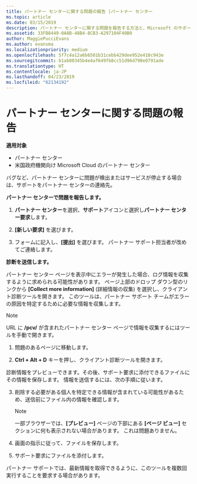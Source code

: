 ```yaml
---
title: パートナー センターに関する問題の報告 |パートナー センター
ms.topic: article
ms.date: 03/15/2019
description: パートナー センターに関する問題を報告する方法と、Microsoft のサポート チーム向けの診断情報を収集する方法について説明します。
ms.assetid: 33FB8449-0A8B-48B4-8CB3-A297104F40B0
author: MaggiePucciEvans
ms.author: evansma
ms.localizationpriority: medium
ms.openlocfilehash: 5f7c4a12a6b6501b31cebb429dee952e410c943e
ms.sourcegitcommit: b1ab80345b4e4af649fb8cc51d96d798e0791ade
ms.translationtype: HT
ms.contentlocale: ja-JP
ms.lasthandoff: 04/23/2019
ms.locfileid: "62134192"
---
```

# <a name="report-problems-with-partner-center"></a>パートナー センターに関する問題の報告

**適用対象**

-  パートナー センター
-  米国政府機関向け Microsoft Cloud のパートナー センター


バグなど、パートナー センターに問題が検出またはサービスが停止する場合は、サポートをパートナー センターの連絡先。

**パートナー センターで問題を報告します。**

1.  **パートナー センター**を選択、**サポート**アイコンと選択し**パートナー センター要求**します。

2.  **[新しい要求]** を選びます。

3.  フォームに記入し、**[提出]** を選びます。 パートナー サポート担当者が改めてご連絡します。

**診断を送信します。**

パートナー センター ページを表示中にエラーが発生した場合、ログ情報を収集するように求められる可能性があります。 ページ上部のドロップ ダウン型のリンクから **[Collect more information]** (詳細情報の収集) を選択し、クライアント診断ツールを開きます。 このツールは、パートナー サポート チームがエラーの原因を特定するために必要な情報を収集します。 

>[!NOTE]
>URL に **/pcv/** が含まれたパートナー センター ページで情報を収集するにはツールを手動で開きます。

1.  問題のあるページに移動します。

2.  **Ctrl + Alt + D** キーを押し、クライアント診断ツールを開きます。

診断情報をプレビューできます。その後、サポート要求に添付できるファイルにその情報を保存します。 情報を送信するには、次の手順に従います。

3.  削除する必要がある個人を特定できる情報が含まれている可能性があるため、送信前にファイル内の情報を確認します。 

    >[!NOTE]
    >一部ブラウザーでは、**[プレビュー]** ページの下部にある **[ページ ビュー]** セクションに何も表示されない場合があります。 これは問題ありません。

4.  画面の指示に従って、ファイルを保存します。

5.  サポート要求にファイルを添付します。

パートナー サポートでは、最新情報を取得できるように、このツールを複数回実行することを要求する場合があります。

